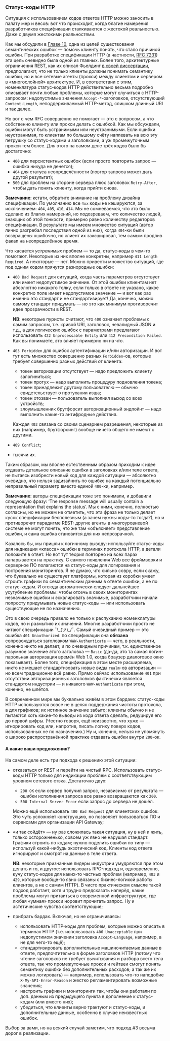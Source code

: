 ### Статус-коды HTTP

Ситуация с использованием кодов ответов HTTP можно заносить в палату мер и весов: вот что происходит, когда благие намерения разработчиков спецификации сталкиваются с жестокой реальностью. Даже с двумя жестокими реальностями.

Как мы обсудили в [Главе 10](https://twirl.github.io/The-API-Book/docs/API.en.html#chapter-10), одна из целей существования семантических ошибок — помочь клиенту понять, что стало причиной ошибки. При разработке спецификации HTTP (в частности, [RFC 7231](https://tools.ietf.org/html/rfc7231#section-6)) эта цель очевидно была одной из главных. Более того, архитектурные ограничения REST, как их описал Фьелдинг [в своей диссертации](https://www.ics.uci.edu/~fielding/pubs/dissertation/rest_arch_style.htm), предполагают, что не только клиенты должны понимать семантику ошибки, но и все сетевые агенты (прокси) между клиентом и сервером в «многослойной» архитектуре. И, в соответствии с этим, номенклатура статус-кодов HTTP действительно весьма подробно описывает почти любые проблемы, которые могут случиться с HTTP-запросом: недопустимые значения `Accept-*`-заголовков, отсутствующий `Content-Length`, неподдерживаемый HTTP-метод, слишком длинный URI и так далее.

Но вот с чем RFC совершенно не помогает — это с вопросом, а что собственно клиенту или прокси делать с ошибкой. Как мы обсуждали, ошибки могут быть устранимыми или неустранимыми. Если ошибки неустранимая, то клиентам по большому счёту наплевать на всю эту петрушку со статус-кодами и заголовками, а уж промежуточным прокси тем более. Для этого на самом деле трёх кодов было бы достаточно:
  * `400` для персистентных ошибок (если просто повторить запрос — ошибка никуда не денется);
  * `404` для статуса неопределённости (повтор запроса может дать другой результат);
  * `500` для проблем на стороне сервера плюс заголовок `Retry-After`, чтобы дать понять клиенту, когда прийти снова.

**Замечание**: кстати, обратите внимание на проблему дизайна спецификации. По умолчанию все `4xx` коды не кэшируются, за исключением: `404`, `405`, `410`, `414`. Мы не сомневаемся, что это было сделано из благих намерений, но подозреваем, что количество людей, знающих об этой тонкости, примерно равно количеству редакторов спецификации. В результате мы имеем множество ситуаций (автор лично разгребал последствия одной из них), когда `404`-ки были возвращены ошибочно, но клиент их закэшировал, тем самым продлив факап на неопределённое время.

Что касается *устранимых* проблем — то да, статус-коды в чем-то помогают. Некоторые из них вполне конкретны, например `411 Length Required`. А некоторые — нет. Можно привести множество ситуаций, где под одним кодом прячутся разнородные ошибки:
  * `400 Bad Request` для ситуаций, когда часть параметров отсутствует или имеет недопустимое значение. От этой ошибки клиентам нет абсолютно никакого толку, если только в ответе не указано, какое конкретно поле имеет недопустимое значение — и вот как раз именно это стандарт и не стандартизирует! Да, конечно, можно самому стандарт придумать — но это как минимум противоречит идее прозрачности в REST.

    **NB**: некоторые пуристы считают, что `400` означает проблемы с самим запросом, т.е. кривой URI, заголовок, невалидный JSON и т.д., а для логических ошибок с параметрами предлагают использовать `422 Unprocessable Entity` или `412 Precondition Failed`. Как вы понимаете, это влияет примерно ни на что.

  * `403 Forbidden` для ошибок аутентификации и/или авторизации. И вот тут есть множество совершенно разных `Forbidden`-ов, которые требует совершенно разных действий от клиента:
      * токен авторизации отсутствует — надо предложить клиенту залогиниться;
      * токен протух — надо выполнить процедуру подновления токена;
      * токен принадлежит другому пользователю — обычно свидетельствует о протухании кэша;
      * токен отозван — пользователь выполнил выход со всех устройств;
      * злоумышленник брутфорсит авторизационный эндпойнт — надо выполнить какие-то антифродные действия.

    Каждая `403` связана со своим сценарием разрешения, некоторые из них (например, брутфорсинг) вообще ничего общего не имеют с другими.

  * `409 Conflict`;
  * тысячи их.

Таким образом, мы вполне естественным образом приходим к идее отдавать детальное описание ошибки в заголовках и/или теле ответа, не пытаясь изобрести новый код для каждой ситуации — абсолютно очевидно, что нельзя задизайнить по ошибке на каждый потенциально неправильный параметр вместо единой `400`-ки, например.

**Замечание**: авторы спецификации тоже это понимали, и добавили следующую фразу: ‘The response message will usually contain a representation that explains the status’. Мы с ними, конечно, полностью согласны, но не можем не отметить, что эта фраза не только делает кусок спецификации бесполезным (а зачем нужны коды-то тогда?), но и противоречит парадигме REST: другие агенты в многоуровневой системе не могут понять, что же там «объясняет» представление ошибки, и сама ошибка становится для них непрозрачной.

Казалось бы, мы пришли к логичному выводу: используйте статус-коды для индикации «класса» ошибки в терминах протокола HTTP, а детали положите в ответ. Но вот тут теория повторно на всех парах напарывается на практику. С самого появления Web все фреймворки и серверное ПО полагаются на статус-коды для логирования и построения мониторингов. Я не думаю, что сильно совру, если скажу, что буквально не существует платформы, которая из коробки умеет строить графики по семантическим данным в ответе ошибки, а не по статус-кодам. И отсюда автоматически следует дальнейшее усугубление проблемы: чтобы отсечь в своих мониторингах незначимые ошибки и эскалировать значимые, разработчики начали попросту придумывать новые статус-коды — или использовать существующие не по назначению.

Это в свою очередь привело не только к распуханию номенклатуры кодов, но и размытию их значений. Многие разработчики просто не читают спецификации ¯\\\_(ツ)\_/¯. Самый очевидный пример — это ошибка `401 Unauthorized`: по спецификации она **обязана** сопровождаться заголовком `WWW-Authenticate` — чего, в реальности, конечно никто не делает, и по очевидным причинам, т.к. единственное разумное значение этого заголовка — `Basic` (да-да, это та самая логин-парольная авторизация времён Web 1.0, когда браузер диалоговое окно показывает). Более того, спецификация в этом месте расширяема, никто не мешает стандартизовать новые виды `realm`-ов авторизации — но всем традиционно всё равно. Прямо сейчас использование `401` при отсутствии авторизационных заголовков фактически является стандартом индустрии — и никакого `WWW-Authenticate` при этом, конечно, не шлётся.

В современном мире мы буквально живём в этом бардаке: статус-коды HTTP используются вовсе не в целях поддержания чистоты протокола, а для графиков; их истинное значение забыто; клиенты обычно и не пытаются хоть какие-то выводы из кода ответа сделать, редуцируя его до первой цифры. (Честно говоря, ещё неизвестно, что хуже — игнорировать код или, напротив, писать логику поверх кодов, использованных не по назначению.) Ну и, конечно, нельзя не упомянуть о широко распространённой практике отдавать ошибки внутри `200`-ок.

#### А какие ваши предложения?

На самом деле есть три подхода к решению этой ситуации:
  * отказаться от REST и перейти на чистый RPC. Использовать статус-коды HTTP только для индикации проблем с соответствующим уровнем сетевого стэка. Достаточно двух:
    * `200 OK` если сервер получил запрос, независимо от результата — ошибки исполнения запроса все равно возвращаются как `200`.
    * `500 Internal Server Error` если запрос до сервера не дошёл.

    Можно ещё использовать `400 Bad Request` для клиентских ошибок. Это чуть усложняет конструкцию, но позволяет пользоваться ПО и сервисами для организации API Gateway;

  * «и так сойдёт» — ну раз сложилась такая ситуация, ну в ней и жить, только осторожненько, совсем уж явно не нарушая стандарт. Графики строить по кодам; нужно поделить ошибки по типу — используй какой-нибудь экзотический код. Клиенты код ответа игнорируют и смотрят на данные в теле ответа.

    **NB**: некоторые признанные лидеры индустрии умудряются при этом делать и то, и другое: использовать RPC-подход и, одновременно, кучу статус-кодов для каких-то частных проблем (например, `403` и `429`, которые вообще-то явно связаны с бизнес-логикой работы клиентов, а не с самим HTTP). В чисто практическом смысле такой подход работает, хотя и трудно предсказать наперёд, какие проблемы могут притаиться в современной инфраструктуре, где любая «умная» прокси норовит прочитать запрос. Ну и эстетические чувства соответствующие;

  * прибрать бардак. Включая, но не ограничиваясь:
    * использовать HTTP-коды для проблем, которые можно описать в терминах HTTP (т.е. использовать `406 Unacceptable` при недопустимом значении заголовка `Accept-Language`, например, а не для чего-то ещё);
    * стандартизировать дополнительные машиночитаемые данные в ответе, предпочтительно в форме заголовков HTTP (потому что чтение заголовков не требует вычитывания и разбора всего тела ответа, так что промежуточные прокси и гейтвеи смогут понять семантику ошибки без дополнительных расходов; а так же их можно логировать) — например, использовать что-то наподобие `X-My-API-Error-Reason` и жестко регламентировать возможные значения;
    * настроить графики и мониторинги так, чтобы они работали по доп. данным из предыдущего пункта в дополнение к статус-кодам (или вместо них);
    * убедиться, что клиенты верно трактуют и статус-коды, и дополнительные данные, особенно в случае неизвестных ошибок.

Выбор за вами, но на всякий случай заметим, что подход \#3 весьма дорог в реализации.